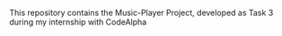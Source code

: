 This repository contains the Music-Player Project, developed as Task 3 during my internship with CodeAlpha
